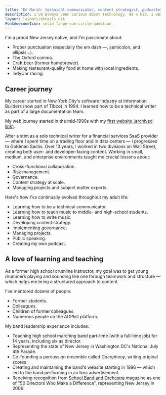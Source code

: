 ```yaml
---
title: "Ed Marsh: technical communicator, content strategist, podcaster, mentor"
description: I've always been curious about technology. As a kid, I was the one who pushed all the buttons to see what would happen. That curiosity led to some scolding and an award-winning career in technical communication.
layout: layouts/details.njk
FontAwesomeIcon: solid fa-person-circle-question
---
```

I'm a proud New Jersey native, and I'm passionate about:

- Proper punctuation (especially the em dash &mdash;, semicolon, and ellipsis&hellip;).
- The Oxford comma.
- Craft beer (former homebrewer).
- Making restaurant-quality food at home with local ingredients.
- IndyCar racing.

## Career journey

My career started in New York City's software industry at Information Builders (now part of Tibco) in 1994. I learned how to be a technical writer as part of a large documentation team.

My web journey started in the mid-1990s with my [first website (archived link)](https://web.archive.org/web/19991008110914/http://www.geocities.com/SoHo/Cafe/8299/frameset.html).

After a stint as a solo technical writer for a financial services SaaS provider &mdash; where I spent time on a trading floor and in data centers &mdash; I progressed to Goldman Sachs. Over 13 years, I worked in two divisions on Wall Street, creating both user- and developer-facing content. Working in small, medium, and enterprise environments taught me crucial lessons about:

- Cross-functional collaboration.
- Risk management.
- Governance.
- Content strategy at scale.
- Managing projects and subject matter experts.

Here's how I've continually evolved throughout my adult life:

- Learning how to be a technical communicator.
- Learning how to teach music to middle- and high-school students.
- Learning how to write music.
- Developing content strategy.
- Implementing governance.
- Managing projects.
- Public speaking.
- Creating my own podcast.

## A love of learning and teaching

As a former high school drumline instructor, my goal was to get young drummers playing and sounding like one through teamwork and structure &mdash; which helps me bring a structured approach to content.

I've mentored dozens of people:

- Former students.
- Colleagues.
- Children of former colleagues.
- Numerous people on the ADPlist platform.

My band leadership experience includes:

- Teaching high school marching band part-time (with a full-time job) for 14 years, including six as director.
- Representing the state of New Jersey in Washington DC's National July 4th Parade.
- Co-founding a percussion ensemble called *Cacophony*, writing original scores.
- Creating and maintaining the band's website starting in 1996 &mdash; which led to the band performing in an Ikea advertisement.
- Receiving recognition from [School Band and Orchestra](http://www.sbomagazine.com/) magazine as one of "50 Directors Who Make a Difference", representing New Jersey in 2006.
